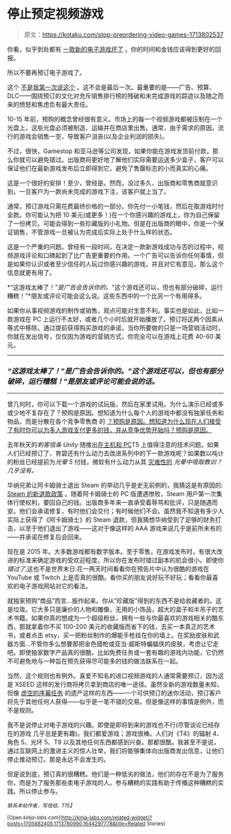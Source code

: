 # 停止预定视频游戏

> 原文：<https://kotaku.com/stop-preordering-video-games-1713802537>

你看，似乎到处都有 [一款新的电子游戏坏了](http://kotaku.com/new-video-games-shouldnt-be-so-broken-1658570535#_ga=1.186114025.1374784816.1416946327) 。你的时间和金钱应该得到更好的回报。



所以不要再预订电子游戏了。

这个 [不是我第一次说这个](http://kotaku.com/stop-preordering-video-games-5909105) 。这不会是最后一次。最重要的是——广告、预算、DLC——围绕预订的文化对充斥销售排行榜的残破和未完成游戏的踪迹以及随之而来的愤怒和焦虑负有最大责任。

10-15 年前，预购的概念曾经很有意义。市场上的每一个视频游戏都被压制在一个光盘上，这些光盘必须被制造、运输并在商店里出售。通常，由于需求的原因，流行的游戏会销售一空，导致客户沮丧(以及企业利润的损失)。

不过，很快，Gamestop 和亚马逊等公司发现，如果你能在游戏发货前付款，那么你就可以避免错过。出版商将更好地了解他们实际需要运送多少盒子，客户可以保证他们在最新游戏发布后立即得到它，避免了售罄标志的小而真实的心痛。

这是一个很好的安排！至少，曾经是。然而，没过多久，出版商和零售商就意识到，一旦客户为一款尚未完成的游戏下注，该客户就上当了。

通常，预订游戏只需花费最终价格的一部分。你先付一小笔钱，然后在取游戏时付全款。你可能认为把 10 美元(或更多！)在一个你感兴趣的游戏上，你为自己保留了一份拷贝。可能会得到一些珍藏版的小礼物。但是在出版商的眼中，你是一个保证销售，不管游戏一旦被认为完成后实际上处于什么样的状态。

这是一个严重的问题。曾经有一段时间，在决定一款新游戏成功与否的过程中，视频游戏评论和口碑起到了比广告更重要的作用。一个广告可以告诉你任何事情，但是如果你认识或者至少信任的人玩过你感兴趣的游戏，并且对它有意见，那么这个信息就更有用了。

*“这游戏太棒了！”*是广告会告诉你的。*“这个游戏还可以，但也有部分破碎，运行糟糕！”*朋友或评论可能会这么说。这些东西中的一个比另一个有用得多。

如果你从事视频游戏的制作或销售，观点可能对生意不利。事实也是如此，比如一款游戏在 PC 上运行不太好，或者几个小时后就开始播放了。预订将这两个因素从等式中移除。通过提前获得购买游戏的承诺，当你所要做的只是一场营销活动时，你就在发出信号，仅仅因为游戏的营销方式，你完全可以在游戏上花费 40-60 美元。

* * *

### *“这游戏太棒了！”是广告会告诉你的。"这个游戏还可以，但也有部分破碎，运行糟糕！"是朋友或评论可能会说的话。*

* * *

曾几何时，你可以下载一个游戏的试玩版，然后在家里试用。为什么演示已经或多或少地不复存在了？预购是原因。想知道为什么每个人的游戏中都没有独家任务和物品，而是分散在各个竞争零售商 的 [？预购是原因。想知道为什么现在人们接受了有时你可以为多人游戏支付更多的钱，并从竞争优势开始吗？预购是原因。](http://kotaku.com/video-game-preorders-are-out-of-control-1575425040) 

去年秋天的*刺客信条 Unity* 随推出[在主机和 PC](http://kotaku.com/assassins-creed-unity-just-doesnt-run-very-well-on-ps-1657617530#_ga=1.210573397.1374784816.1416946327)T5 上值得注意的技术问题。如果人们已经预订了，育碧还有什么动力去改进系列中的下一款游戏呢？如果数以吨计的粉丝已经提前为*光晕 5* 付钱，微软有什么动力从其 [灾难性的](http://kotaku.com/we-all-know-that-halo-master-chief-collection-is-a-dis-1687476926) *光晕中吸取教训？几乎没有。*

华纳兄弟让阿卡姆骑士退出 Steam 的举动几乎是史无前例的，我猜这是有原因的: [Steam 的新退款政策](http://kotaku.com/steam-is-now-offering-refunds-1708492000) 。随着阿卡姆骑士的 PC 版遭遇惨败，Steam 用户第一次集体行使权利，要回自己的钱。出版商多年来一直承受着辱骂和批评，只是随遇而安。他们会承诺修复，有时他们会交付；有时候他们不会。虽然我不知道有多少人实际上获得了《阿卡姆骑士》的 Steam 退款，但我猜想华纳受到了足够的财务打击，以至于他们退出了游戏——这对于像这样的 AAA 游戏来说几乎是前所未有的——并承诺在修复后会回来。

现在是 2015 年。大多数游戏都有数字版本。至于零售，在游戏发布时，有很大改进的标准来确定游戏的受欢迎程度，所以你在发布时错过副本的机会很小。即使你*错过了*,这也不是世界末日:花一两天时间看看你在预告片中认为很酷的游戏在 YouTube 或 Twitch 上是否真的很酷。看你买的朋友说好玩不好玩；看看你最喜欢的电子游戏网站对它的看法。

就独家预购“商品”而言...振作起来。你从“珍藏版”得到的东西不是给收藏者的。这是垃圾。它大多只是廉价的人物和雕像，无用的小饰品，超大的盒子和半吊子的艺术书籍。如果你真的想成为一个超级粉丝，拥有一些与你最喜欢的游戏相关的酷东西，那就拿着你不买 100-200 美元的收藏版而省下的钱，去买一本真正的艺术书，或者点击 etsy，买一把粉丝制作的爆能手枪挂在你的墙上。在奖励皮肤和武器方面...不管你多么想要那把金色猎枪或亚当·威斯特蝙蝠侠的皮肤，考虑让它走吧。即使独家数字产品真的很酷，比如免费任务或一套有趣的游戏内功能，它仍然不可避免地与一种旨在预先获得尽可能多的钱的做法联系在一起。

当然，这个规则也有例外。喜爱不知名的进口视频游戏的人通常需要预订，因为这是 XSEED 这样的发行商将拷贝拿到商店的唯一途径。虽然全新的游戏数量未知，但像 [虚空的序幕任务](http://www.kotaku.co.uk/2015/06/17/blizzard-is-releasing-prologue-missions-to-an-expansion-of-a-sequel) 的遗产这样的东西——一个可供预订的迷你活动，预订客户将先于其他任何人获得——似乎是一笔不错的交易。但是像这样的事情是例外，而不是规则。

我不是说停止对电子游戏的兴趣。即使是即将到来的游戏也不行(尽管谈论已经存在的游戏 几乎总是更有趣)。我们都爱游戏；游戏很棒。人们对《T4》的辐射 4、角色 5、光环 5、T9 以及其他任何东西都感到兴奋。那都很酷。我甚至不是说，通过互联网上的激进主义的惊人壮举，我们将能够集体向出版商发出信息，让他们停止推动预订。那是永远不会发生的。

但是说到底，预订真的很糟糕。他们是一种低劣的做法，他们的存在不是为了服务你，而是为了服务那些卖电子游戏的人。参与糟糕的实践有助于传播这种糟糕的实践。所以停止参与。

*<small>联系本帖作者，写信给</small>*[*<small></small>*](mailto:plunkett@kotaku.com)<small>*<small>。</small>T15】*</small>

<small>[Open *kinja-labs.com*](http://kinja-labs.com/related-widget/?posts=1705882405,1713780990,1644297778&title=Related Stories)</small><small></small>